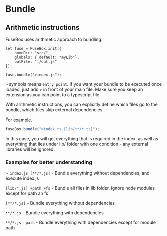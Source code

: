 # Bundle

## Arithmetic instructions

FuseBox uses arithmetic approach to bundling. 

```
let fuse = FuseBox.init({
    homeDir: "src/",
    globals: { default: "myLib"},
    outFile: "./out.js"
});

fuse.bundle(">index.js");
```

`>` symbols means `entry point`. If you want your bundle to be executed once loaded, just add `>` in front of your main file. 
Make sure you keep an extension as you can point to a typescript file.

With arithmetic instructions, you can explicitly define which files go to the bundle, which files skip external dependencies.

For example.

```js
fuseBox.bundle(">index.ts [lib/**/*.ts]");
```

In this case, you will get everything that is required in the index, as well as everything that lies under lib/ folder with one condition - any external libraries will be ignored. 

### Examples for better understanding

`> index.js [**/*.js]` - Bundle everything without dependencies, and execute index.js

`[lib/*.js] +path +fs` - Bundle all files in lib folder, ignore node modules except for path an fs

`[**/*.js]` - Bundle everything without dependencies

`**/*.js` - Bundle everything with dependencies

`**/*.js -path` - Bundle everything with dependencies except for module path
